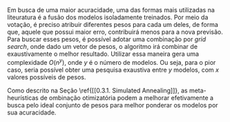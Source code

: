 Em busca de uma maior acuracidade, uma das formas mais utilizadas na liteuratura é a fusão dos modelos isoladamente treinados. Por meio da votação, é preciso atribuir diferentes pesos para cada um deles, de forma que, aquele que possui maior erro, contribuirá menos para a nova previsão. Para buscar esses pesos, é possível adotar uma combinação por *grid search*, onde dado um vetor de pesos, o algoritmo irá combinar de exaustivamente o melhor resultado. Utilizar essa maneira gera uma complexidade $O(n^y)$, onde $y$ é o número de modelos. Ou seja, para o pior caso, seria possível obter uma pesquisa exaustiva entre $y$ modelos, com $x$ valores possíveis de pesos.

Como descrito na Seção \ref{[[0.3.1. Simulated Annealing]]}, as meta-heurísticas de ombinação otimizatória podem a melhorar efetivamente a busca pelo ideal conjunto de pesos para melhor ponderar os modelos por sua acuracidade. 